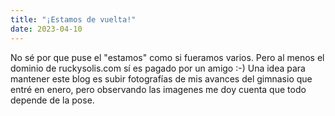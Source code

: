 ```yaml
---
title: "¡Estamos de vuelta!"
date: 2023-04-10
---
```


No sé por que puse el "estamos" como si fueramos varios. Pero al menos el dominio de ruckysolis.com sí es pagado por un amigo :-) Una idea para mantener este blog es subir fotografías de mis avances del gimnasio que entré en enero, pero observando las imagenes me doy cuenta que todo depende de la pose.
